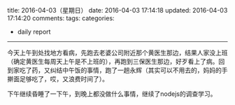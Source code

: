 title: 2016-04-03（星期日）
date: 2016-04-03 17:14:18
updated: 2016-04-03 17:14:20
comments: 
tags:
categories:
- daily report

---

今天上午到处找地方看病，先跑去老婆公司附近那个黄医生那边，结果人家没上班（确定黄医生每周天上午是不上班的），再跑到三保医生那边，好歹看上了病。回到家吃了药，又纠结中午饭的事情，跑了一趟永辉（其实可以不用去的，妈妈的手擀面足够吃了，哎，又浪费时间了）。

下午继续昏睡了一下午，到晚上都没做什么事情，继续了nodejs的调查学习。